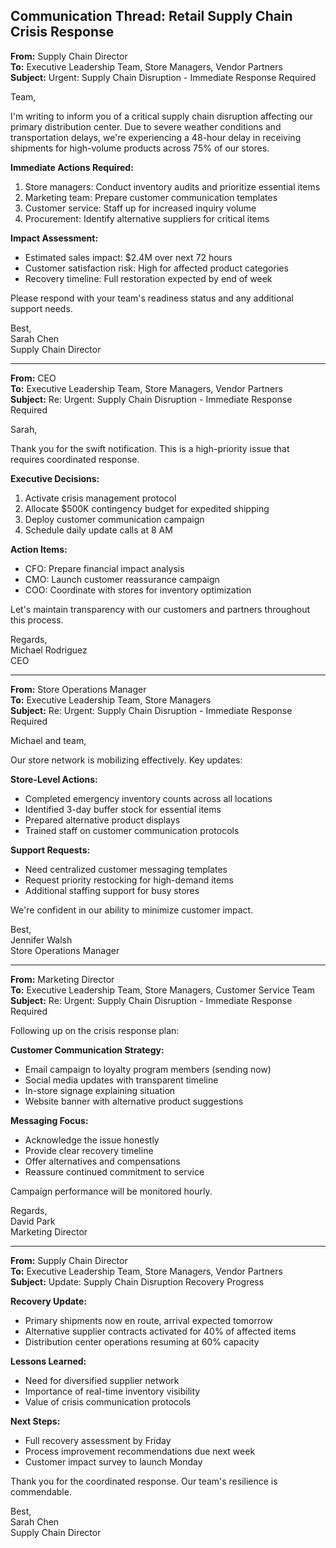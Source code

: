 ## Communication Thread: Retail Supply Chain Crisis Response

**From:** Supply Chain Director  
**To:** Executive Leadership Team, Store Managers, Vendor Partners  
**Subject:** Urgent: Supply Chain Disruption - Immediate Response Required  

Team,

I'm writing to inform you of a critical supply chain disruption affecting our primary distribution center. Due to severe weather conditions and transportation delays, we're experiencing a 48-hour delay in receiving shipments for high-volume products across 75% of our stores.

**Immediate Actions Required:**
1. Store managers: Conduct inventory audits and prioritize essential items
2. Marketing team: Prepare customer communication templates
3. Customer service: Staff up for increased inquiry volume
4. Procurement: Identify alternative suppliers for critical items

**Impact Assessment:**
- Estimated sales impact: $2.4M over next 72 hours
- Customer satisfaction risk: High for affected product categories
- Recovery timeline: Full restoration expected by end of week

Please respond with your team's readiness status and any additional support needs.

Best,  
Sarah Chen  
Supply Chain Director  

---

**From:** CEO  
**To:** Executive Leadership Team, Store Managers, Vendor Partners  
**Subject:** Re: Urgent: Supply Chain Disruption - Immediate Response Required  

Sarah,

Thank you for the swift notification. This is a high-priority issue that requires coordinated response.

**Executive Decisions:**
1. Activate crisis management protocol
2. Allocate $500K contingency budget for expedited shipping
3. Deploy customer communication campaign
4. Schedule daily update calls at 8 AM

**Action Items:**
- CFO: Prepare financial impact analysis
- CMO: Launch customer reassurance campaign
- COO: Coordinate with stores for inventory optimization

Let's maintain transparency with our customers and partners throughout this process.

Regards,  
Michael Rodriguez  
CEO  

---

**From:** Store Operations Manager  
**To:** Executive Leadership Team, Store Managers  
**Subject:** Re: Urgent: Supply Chain Disruption - Immediate Response Required  

Michael and team,

Our store network is mobilizing effectively. Key updates:

**Store-Level Actions:**
- Completed emergency inventory counts across all locations
- Identified 3-day buffer stock for essential items
- Prepared alternative product displays
- Trained staff on customer communication protocols

**Support Requests:**
- Need centralized customer messaging templates
- Request priority restocking for high-demand items
- Additional staffing support for busy stores

We're confident in our ability to minimize customer impact.

Best,  
Jennifer Walsh  
Store Operations Manager  

---

**From:** Marketing Director  
**To:** Executive Leadership Team, Store Managers, Customer Service Team  
**Subject:** Re: Urgent: Supply Chain Disruption - Immediate Response Required  

Following up on the crisis response plan:

**Customer Communication Strategy:**
- Email campaign to loyalty program members (sending now)
- Social media updates with transparent timeline
- In-store signage explaining situation
- Website banner with alternative product suggestions

**Messaging Focus:**
- Acknowledge the issue honestly
- Provide clear recovery timeline
- Offer alternatives and compensations
- Reassure continued commitment to service

Campaign performance will be monitored hourly.

Regards,  
David Park  
Marketing Director  

---

**From:** Supply Chain Director  
**To:** Executive Leadership Team, Store Managers, Vendor Partners  
**Subject:** Update: Supply Chain Disruption Recovery Progress  

**Recovery Update:**
- Primary shipments now en route, arrival expected tomorrow
- Alternative supplier contracts activated for 40% of affected items
- Distribution center operations resuming at 60% capacity

**Lessons Learned:**
- Need for diversified supplier network
- Importance of real-time inventory visibility
- Value of crisis communication protocols

**Next Steps:**
- Full recovery assessment by Friday
- Process improvement recommendations due next week
- Customer impact survey to launch Monday

Thank you for the coordinated response. Our team's resilience is commendable.

Best,  
Sarah Chen  
Supply Chain Director